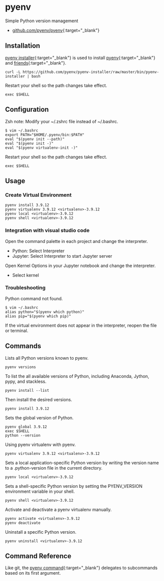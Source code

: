 # pyenv

Simple Python version management

- [github.com/pyenv/pyenv](https://github.com/pyenv/pyenv){:target="_blank"}

## Installation

[pyenv installer](https://github.com/pyenv/pyenv-installer){:target="_blank"} is used to install [pyenv](https://github.com/pyenv/pyenv){:target="_blank"} and [friends](https://github.com/pyenv/pyenv-virtualenv){:target="_blank"}.

```shell
curl -L https://github.com/pyenv/pyenv-installer/raw/master/bin/pyenv-installer | bash
```

Restart your shell so the path changes take effect.

```shell
exec $SHELL
```

## Configuration

Zsh note: Modify your ~/.zshrc file instead of ~/.bashrc.

```shell
$ vim ~/.bashrc
export PATH="$HOME/.pyenv/bin:$PATH"
eval "$(pyenv init --path)"
eval "$(pyenv init -)"
eval "$(pyenv virtualenv-init -)"
```

Restart your shell so the path changes take effect.

```shell
exec $SHELL
```

## Usage

### Create Virtual Environment

```shell
pyenv install 3.9.12
pyenv virtualenv 3.9.12 <virtualenv>-3.9.12
pyenv local <virtualenv>-3.9.12
pyenv shell <virtualenv>-3.9.12
```

### Integration with visual studio code

Open the command palette in each project and change the interpreter.

- Python: Select Interpreter
- Jupyter: Select Interpreter to start Jupyter server

Open Kernel Options in your Jupyter notebook and change the interpreter.

- Select kernel

### Troubleshooting

Python command not found.

```shell
$ vim ~/.bashrc
alias python="$(pyenv which python)"
alias pip="$(pyenv which pip)"
```

If the virtual environment does not appear in the interpreter, reopen the file or terminal.

## Commands

Lists all Python versions known to pyenv.

```shell
pyenv versions
```

To list the all available versions of Python, including Anaconda, Jython, pypy, and stackless.

```shell
pyenv install --list
```

Then install the desired versions.

```shell
pyenv install 3.9.12
```

Sets the global version of Python.

```shell
pyenv global 3.9.12
exec $SHELL
python --version
```

Using pyenv virtualenv with pyenv.

```shell
pyenv virtualenv 3.9.12 <virtualenv>-3.9.12
```

Sets a local application-specific Python version by writing the version name to a .python-version file in the current directory.

```shell
pyenv local <virtualenv>-3.9.12
```

Sets a shell-specific Python version by setting the PYENV_VERSION environment variable in your shell.

```shell
pyenv shell <virtualenv>-3.9.12
```

Activate and deactivate a pyenv virtualenv manually.

```shell
pyenv activate <virtualenv>-3.9.12
pyenv deactivate
```

Uninstall a specific Python version.

```shell
pyenv uninstall <virtualenv>-3.9.12
```

## Command Reference

Like git, the [pyenv command](https://github.com/pyenv/pyenv/blob/master/COMMANDS.md){:target="_blank"} delegates to subcommands based on its first argument.
